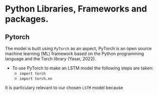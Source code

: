 # Python Libraries, Frameworks and packages.

## Pytorch
The model is built using `PyTorch` as an aspect, PyTorch is an open source machine learning (ML) framework based on the Python programming language and the Torch library (Yasar, 2022).

- To use PyTorch to make an LSTM model the following steps are taken:
    - `import torch`
    - `import torch.nn`
    

It is particulary relevant to our chosen `LSTM` model because 